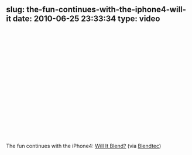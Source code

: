 slug: the-fun-continues-with-the-iphone4-will-it
date: 2010-06-25 23:33:34
type: video
---

<object width="480" height="295"><param name="movie" value="http://www.youtube.com/v/fLreo24WYeQ&fs=1"></param><param name="allowFullScreen" value="true"></param><param name="allowscriptaccess" value="always"></param><embed src="http://www.youtube.com/v/fLreo24WYeQ&fs=1" type="application/x-shockwave-flash" width="480" height="295" allowscriptaccess="always" allowfullscreen="true"></embed></object>

The fun continues with the iPhone4: [Will It Blend?](http://www.youtube.com/watch?v=fLreo24WYeQ) (via [Blendtec](http://youtube.com/user/Blendtec))
